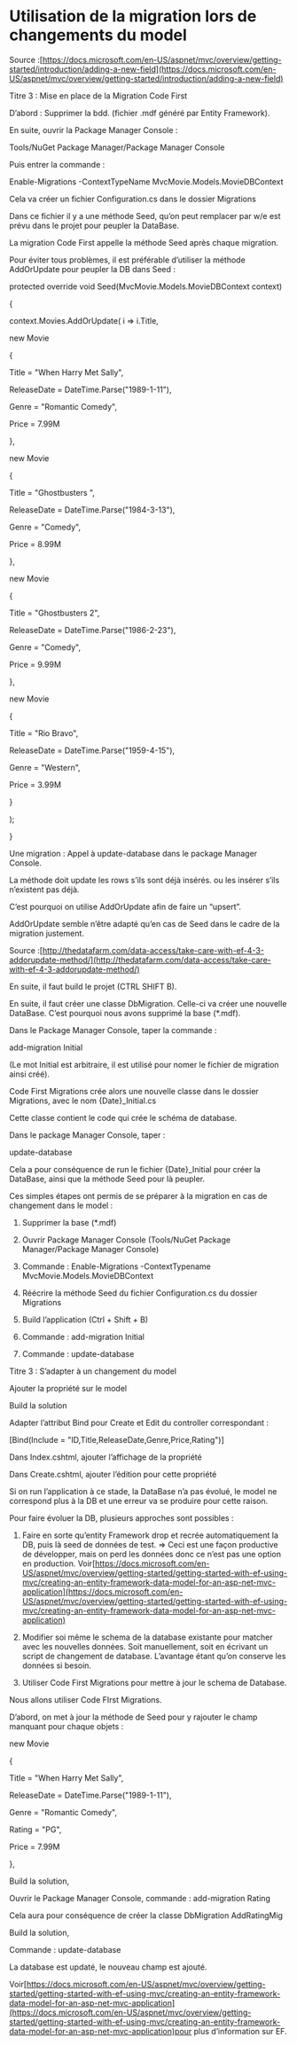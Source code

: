 # Utilisation de la migration lors de changements du model

Source :[https://docs.microsoft.com/en-US/aspnet/mvc/overview/getting-started/introduction/adding-a-new-field](https://docs.microsoft.com/en-US/aspnet/mvc/overview/getting-started/introduction/adding-a-new-field)

Titre 3 : Mise en place de la Migration Code First

D’abord : Supprimer la bdd. \(fichier .mdf généré par Entity Framework\).

En suite, ouvrir la Package Manager Console :

Tools/NuGet Package Manager/Package Manager Console

Puis entrer la commande :

Enable-Migrations -ContextTypeName MvcMovie.Models.MovieDBContext

Cela va créer un fichier Configuration.cs dans le dossier Migrations

Dans ce fichier il y a une méthode Seed, qu’on peut remplacer par w/e est prévu dans le projet pour peupler la DataBase.

La migration Code First appelle la méthode Seed après chaque migration.

Pour éviter tous problèmes, il est préférable d’utiliser la méthode AddOrUpdate pour peupler la DB dans Seed :

protected override void Seed\(MvcMovie.Models.MovieDBContext context\)

{

context.Movies.AddOrUpdate\( i =&gt; i.Title,

new Movie

{

Title = "When Harry Met Sally",

ReleaseDate = DateTime.Parse\("1989-1-11"\),

Genre = "Romantic Comedy",

Price = 7.99M

},

new Movie

{

Title = "Ghostbusters ",

ReleaseDate = DateTime.Parse\("1984-3-13"\),

Genre = "Comedy",

Price = 8.99M

},

new Movie

{

Title = "Ghostbusters 2",

ReleaseDate = DateTime.Parse\("1986-2-23"\),

Genre = "Comedy",

Price = 9.99M

},

new Movie

{

Title = "Rio Bravo",

ReleaseDate = DateTime.Parse\("1959-4-15"\),

Genre = "Western",

Price = 3.99M

}

\);

}

Une migration : Appel à update-database dans le package Manager Console.

La méthode doit update les rows s’ils sont déjà insérés. ou les insérer s’ils n’existent pas déjà.

C’est pourquoi on utilise AddOrUpdate afin de faire un “upsert”.

AddOrUpdate semble n’être adapté qu’en cas de Seed dans le cadre de la migration justement.

Source :[http://thedatafarm.com/data-access/take-care-with-ef-4-3-addorupdate-method/](http://thedatafarm.com/data-access/take-care-with-ef-4-3-addorupdate-method/)

En suite, il faut build le projet \(CTRL SHIFT B\).

En suite, il faut créer une classe DbMigration. Celle-ci va créer une nouvelle DataBase. C’est pourquoi nous avons supprimé la base \(\*.mdf\).

Dans le Package Manager Console, taper la commande :

add-migration Initial

\(Le mot Initial est arbitraire, il est utilisé pour nomer le fichier de migration ainsi créé\).

Code First Migrations crée alors une nouvelle classe dans le dossier Migrations, avec le nom {Date}\_Initial.cs

Cette classe contient le code qui crée le schéma de database.

Dans le package Manager Console, taper :

update-database

Cela a pour conséquence de run le fichier {Date}\_Initial pour créer la DataBase, ainsi que la méthode Seed pour là peupler.

Ces simples étapes ont permis de se préparer à la migration en cas de changement dans le model :

1. Supprimer la base \(\*.mdf\)

2. Ouvrir Package Manager Console \(Tools/NuGet Package Manager/Package Manager Console\)

3. Commande : Enable-Migrations -ContextTypename MvcMovie.Models.MovieDBContext

4. Réécrire la méthode Seed du fichier Configuration.cs du dossier Migrations

5. Build l’application \(Ctrl + Shift + B\)

6. Commande : add-migration Initial

7. Commande : update-database

Titre 3 : S’adapter à un changement du model

Ajouter la propriété sur le model

Build la solution

Adapter l’attribut Bind pour Create et Edit du controller correspondant :

\[Bind\(Include = "ID,Title,ReleaseDate,Genre,Price,Rating"\)\]

Dans Index.cshtml, ajouter l’affichage de la propriété

Dans Create.cshtml, ajouter l’édition pour cette propriété

Si on run l’application à ce stade, la DataBase n’a pas évolué, le model ne correspond plus à la DB et une erreur va se produire pour cette raison.

Pour faire évoluer la DB, plusieurs approches sont possibles :

1. Faire en sorte qu’entity Framework drop et recrée automatiquement la DB, puis là seed de données de test. ⇒ Ceci est une façon productive de développer, mais on perd les données donc ce n’est pas une option en production. Voir[https://docs.microsoft.com/en-US/aspnet/mvc/overview/getting-started/getting-started-with-ef-using-mvc/creating-an-entity-framework-data-model-for-an-asp-net-mvc-application](https://docs.microsoft.com/en-US/aspnet/mvc/overview/getting-started/getting-started-with-ef-using-mvc/creating-an-entity-framework-data-model-for-an-asp-net-mvc-application)

2. Modifier soi même le schema de la database existante pour matcher avec les nouvelles données. Soit manuellement, soit en écrivant un script de changement de database. L’avantage étant qu’on conserve les données si besoin.

3. Utiliser Code First Migrations pour mettre à jour le schema de Database.

Nous allons utiliser Code FIrst Migrations.

D’abord, on met à jour la méthode de Seed pour y rajouter le champ manquant pour chaque objets :

new Movie

{

Title = "When Harry Met Sally",

ReleaseDate = DateTime.Parse\("1989-1-11"\),

Genre = "Romantic Comedy",

Rating = "PG",

Price = 7.99M

},

Build la solution,

Ouvrir le Package Manager Console, commande : add-migration Rating

Cela aura pour conséquence de créer la classe DbMigration AddRatingMig

Build la solution,

Commande : update-database

La database est updaté, le nouveau champ est ajouté.

Voir[https://docs.microsoft.com/en-US/aspnet/mvc/overview/getting-started/getting-started-with-ef-using-mvc/creating-an-entity-framework-data-model-for-an-asp-net-mvc-application](https://docs.microsoft.com/en-US/aspnet/mvc/overview/getting-started/getting-started-with-ef-using-mvc/creating-an-entity-framework-data-model-for-an-asp-net-mvc-application)pour plus d’information sur EF.

